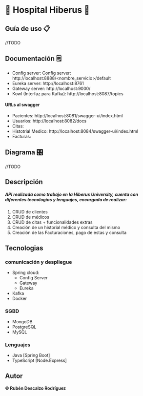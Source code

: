 # 🏥 Hospital Hiberus 🏥

## Guía de uso 📋
//TODO

## Documentación 🗒️
* Config server: Config server: http://localhost:8888/<nombre_servicio>/default
* Eureka server: http://localhost:8761
* Gateway server: http://localhost:9000/<servicio>
* Kowl (Interfaz para Kafka): http://localhost:8087/topics

#### URLs al swagger
* Pacientes: http://localhost:8081/swagger-ui/index.html
* Usuarios: http://localhost:8082/docs
* Citas: 
* Histotrial Medico: http://localhost:8084/swagger-ui/index.html
* Facturas:

## Diagrama 🎛️
//TODO

## Descripción
##### API realizada como trabajo en la Hiberus University, cuenta con diferentes tecnologías y lenguajes, encargada de realizar:
1. CRUD de clientes
2. CRUD de médicos
3. CRUD de citas + funcionalidades extras
4. Creación de un historial médico y consulta del mismo
5. Creación de las Facturaciones, pago de estas y consulta

## Tecnologias
### comunicación y despliegue
* Spring cloud:
  * Config Server
  * Gateway
  * Eureka
* Kafka
* Docker

### SGBD
* MongoDB
* PostgreSQL
* MySQL

### Lenguajes
* Java [Spring Boot]
* TypeScript [Node.Express]


## Autor
#### © Rubén Descalzo Rodríguez